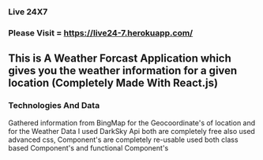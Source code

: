 ### Live 24X7
### Please Visit = https://live24-7.herokuapp.com/ 
## This is A Weather Forcast Application which gives you the weather information for a given location (Completely Made With React.js)

### Technologies And Data
Gathered information from BingMap for the Geocoordinate's of location and for the Weather Data I used DarkSky Api both are completely free also used advanced css, Component's are completely re-usable used both class based Component's and functional Component's
